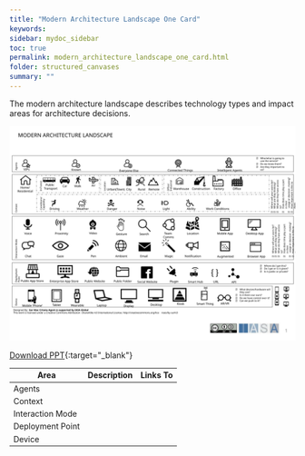 ```yaml
---
title: "Modern Architecture Landscape One Card"
keywords: 
sidebar: mydoc_sidebar
toc: true
permalink: modern_architecture_landscape_one_card.html
folder: structured_canvases
summary: ""
---
```


The modern architecture landscape describes technology types and impact areas for architecture decisions.

![image001](media/modern_architecture_landscape_one_card001.svg)

[Download PPT](media/ppt/modern_architecture_landscape_one_card.ppt){:target="_blank"}

| Area | Description | Links To |
| --- | --- | --- |
| Agents |   |   |
| Context |   |   |
| Interaction Mode |   |   |
| Deployment Point |   |   |
| Device |   |   |


